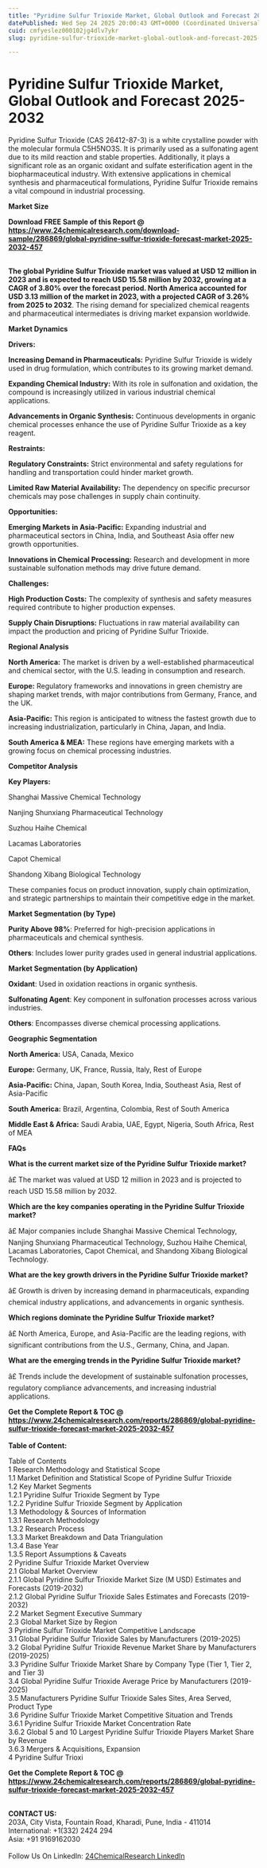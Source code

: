 ```yaml
---
title: "Pyridine Sulfur Trioxide Market, Global Outlook and Forecast 2025-2032"
datePublished: Wed Sep 24 2025 20:00:43 GMT+0000 (Coordinated Universal Time)
cuid: cmfyeslez000102jg4dlv7ykr
slug: pyridine-sulfur-trioxide-market-global-outlook-and-forecast-2025-2032-1-1

---
```


# Pyridine Sulfur Trioxide Market, Global Outlook and Forecast 2025-2032

<p>Pyridine Sulfur Trioxide (CAS 26412-87-3) is a white crystalline powder with the molecular formula C5H5NO3S. It is primarily used as a sulfonating agent due to its mild reaction and stable properties. Additionally, it plays a significant role as an organic oxidant and sulfate esterification agent in the biopharmaceutical industry. With extensive applications in chemical synthesis and pharmaceutical formulations, Pyridine Sulfur Trioxide remains a vital compound in industrial processing.</p><p>
<strong>Market Size</strong></p><p>
</p><div><b>Download FREE Sample of this Report @ 
            <a href="https://www.24chemicalresearch.com/download-sample/286869/global-pyridine-sulfur-trioxide-forecast-market-2025-2032-457">
            https://www.24chemicalresearch.com/download-sample/286869/global-pyridine-sulfur-trioxide-forecast-market-2025-2032-457</a></b></div><br><p><strong>The global Pyridine Sulfur Trioxide market was valued at USD 12 million in 2023 and is expected to reach USD 15.58 million by 2032, growing at a CAGR of 3.80% over the forecast period. North America accounted for USD 3.13 million of the market in 2023, with a projected CAGR of 3.26% from 2025 to 2032</strong>. The rising demand for specialized chemical reagents and pharmaceutical intermediates is driving market expansion worldwide.</p><p>
<strong>Market Dynamics</strong></p><p>
<strong>Drivers:</strong></p><p>
</p><p><strong>Increasing Demand in Pharmaceuticals:</strong> Pyridine Sulfur Trioxide is widely used in drug formulation, which contributes to its growing market demand.</p><p><strong>Expanding Chemical Industry:</strong> With its role in sulfonation and oxidation, the compound is increasingly utilized in various industrial chemical applications.</p><p><strong>Advancements in Organic Synthesis:</strong> Continuous developments in organic chemical processes enhance the use of Pyridine Sulfur Trioxide as a key reagent.</p><p>
<strong>Restraints:</strong></p><p>
</p><p><strong>Regulatory Constraints:</strong> Strict environmental and safety regulations for handling and transportation could hinder market growth.</p><p><strong>Limited Raw Material Availability:</strong> The dependency on specific precursor chemicals may pose challenges in supply chain continuity.</p><p>
<strong>Opportunities:</strong></p><p>
</p><p><strong>Emerging Markets in Asia-Pacific:</strong> Expanding industrial and pharmaceutical sectors in China, India, and Southeast Asia offer new growth opportunities.</p><p><strong>Innovations in Chemical Processing:</strong> Research and development in more sustainable sulfonation methods may drive future demand.</p><p>
<strong>Challenges:</strong></p><p>
</p><p><strong>High Production Costs:</strong> The complexity of synthesis and safety measures required contribute to higher production expenses.</p><p><strong>Supply Chain Disruptions:</strong> Fluctuations in raw material availability can impact the production and pricing of Pyridine Sulfur Trioxide.</p><p>
<strong>Regional Analysis</strong></p><p>
</p><p><strong>North America:</strong> The market is driven by a well-established pharmaceutical and chemical sector, with the U.S. leading in consumption and research.</p><p><strong>Europe:</strong> Regulatory frameworks and innovations in green chemistry are shaping market trends, with major contributions from Germany, France, and the UK.</p><p><strong>Asia-Pacific:</strong> This region is anticipated to witness the fastest growth due to increasing industrialization, particularly in China, Japan, and India.</p><p><strong>South America &amp; MEA:</strong> These regions have emerging markets with a growing focus on chemical processing industries.</p><p>
<strong>Competitor Analysis</strong></p><p>
<strong>Key Players:</strong></p><p>
</p><p>Shanghai Massive Chemical Technology</p><p>Nanjing Shunxiang Pharmaceutical Technology</p><p>Suzhou Haihe Chemical</p><p>Lacamas Laboratories</p><p>Capot Chemical</p><p>Shandong Xibang Biological Technology</p><p>
</p><p>These companies focus on product innovation, supply chain optimization, and strategic partnerships to maintain their competitive edge in the market.</p><p>
<strong>Market Segmentation (by Type)</strong></p><p>
</p><p><strong>Purity Above 98%</strong>: Preferred for high-precision applications in pharmaceuticals and chemical synthesis.</p><p><strong>Others</strong>: Includes lower purity grades used in general industrial applications.</p><p>
<strong>Market Segmentation (by Application)</strong></p><p>
</p><p><strong>Oxidant</strong>: Used in oxidation reactions in organic synthesis.</p><p><strong>Sulfonating Agent</strong>: Key component in sulfonation processes across various industries.</p><p><strong>Others</strong>: Encompasses diverse chemical processing applications.</p><p>
<strong>Geographic Segmentation</strong></p><p>
</p><p><strong>North America:</strong> USA, Canada, Mexico</p><p><strong>Europe:</strong> Germany, UK, France, Russia, Italy, Rest of Europe</p><p><strong>Asia-Pacific:</strong> China, Japan, South Korea, India, Southeast Asia, Rest of Asia-Pacific</p><p><strong>South America:</strong> Brazil, Argentina, Colombia, Rest of South America</p><p><strong>Middle East &amp; Africa:</strong> Saudi Arabia, UAE, Egypt, Nigeria, South Africa, Rest of MEA</p><p>
<strong>FAQs</strong></p><p>
</p><p><strong>What is the current market size of the Pyridine Sulfur Trioxide market?</strong></p><p>
â£ The market was valued at USD 12 million in 2023 and is projected to reach USD 15.58 million by 2032.</p><p>
</p><p><strong>Which are the key companies operating in the Pyridine Sulfur Trioxide market?</strong></p><p>
â£ Major companies include Shanghai Massive Chemical Technology, Nanjing Shunxiang Pharmaceutical Technology, Suzhou Haihe Chemical, Lacamas Laboratories, Capot Chemical, and Shandong Xibang Biological Technology.</p><p>
</p><p><strong>What are the key growth drivers in the Pyridine Sulfur Trioxide market?</strong></p><p>
â£ Growth is driven by increasing demand in pharmaceuticals, expanding chemical industry applications, and advancements in organic synthesis.</p><p>
</p><p><strong>Which regions dominate the Pyridine Sulfur Trioxide market?</strong></p><p>
â£ North America, Europe, and Asia-Pacific are the leading regions, with significant contributions from the U.S., Germany, China, and Japan.</p><p>
</p><p><strong>What are the emerging trends in the Pyridine Sulfur Trioxide market?</strong></p><p>
â£ Trends include the development of sustainable sulfonation processes, regulatory compliance advancements, and increasing industrial applications.</p><p>
</p><p></p>

<div><b>Get the Complete Report & TOC @ 
            <a href="https://www.24chemicalresearch.com/reports/286869/global-pyridine-sulfur-trioxide-forecast-market-2025-2032-457">
            https://www.24chemicalresearch.com/reports/286869/global-pyridine-sulfur-trioxide-forecast-market-2025-2032-457</a></b></div><br>
            <b>Table of Content:</b><p>Table of Contents<br />
1 Research Methodology and Statistical Scope<br />
1.1 Market Definition and Statistical Scope of Pyridine Sulfur Trioxide<br />
1.2 Key Market Segments<br />
1.2.1 Pyridine Sulfur Trioxide Segment by Type<br />
1.2.2 Pyridine Sulfur Trioxide Segment by Application<br />
1.3 Methodology & Sources of Information<br />
1.3.1 Research Methodology<br />
1.3.2 Research Process<br />
1.3.3 Market Breakdown and Data Triangulation<br />
1.3.4 Base Year<br />
1.3.5 Report Assumptions & Caveats<br />
2 Pyridine Sulfur Trioxide Market Overview<br />
2.1 Global Market Overview<br />
2.1.1 Global Pyridine Sulfur Trioxide Market Size (M USD) Estimates and Forecasts (2019-2032)<br />
2.1.2 Global Pyridine Sulfur Trioxide Sales Estimates and Forecasts (2019-2032)<br />
2.2 Market Segment Executive Summary<br />
2.3 Global Market Size by Region<br />
3 Pyridine Sulfur Trioxide Market Competitive Landscape<br />
3.1 Global Pyridine Sulfur Trioxide Sales by Manufacturers (2019-2025)<br />
3.2 Global Pyridine Sulfur Trioxide Revenue Market Share by Manufacturers (2019-2025)<br />
3.3 Pyridine Sulfur Trioxide Market Share by Company Type (Tier 1, Tier 2, and Tier 3)<br />
3.4 Global Pyridine Sulfur Trioxide Average Price by Manufacturers (2019-2025)<br />
3.5 Manufacturers Pyridine Sulfur Trioxide Sales Sites, Area Served, Product Type<br />
3.6 Pyridine Sulfur Trioxide Market Competitive Situation and Trends<br />
3.6.1 Pyridine Sulfur Trioxide Market Concentration Rate<br />
3.6.2 Global 5 and 10 Largest Pyridine Sulfur Trioxide Players Market Share by Revenue<br />
3.6.3 Mergers & Acquisitions, Expansion<br />
4 Pyridine Sulfur Trioxi</p>

<div><b>Get the Complete Report & TOC @ 
            <a href="https://www.24chemicalresearch.com/reports/286869/global-pyridine-sulfur-trioxide-forecast-market-2025-2032-457">
            https://www.24chemicalresearch.com/reports/286869/global-pyridine-sulfur-trioxide-forecast-market-2025-2032-457</a></b></div><br>

<b>CONTACT US:</b><br>
            203A, City Vista, Fountain Road, Kharadi, Pune, India - 411014<br>
            International: +1(332) 2424 294<br>
            Asia: +91 9169162030 <br><br>
            Follow Us On LinkedIn: <a href="https://www.linkedin.com/company/24chemicalresearch/">24ChemicalResearch LinkedIn</a>